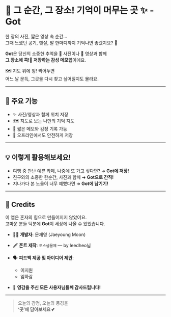 # 🌸 그 순간, 그 장소! 기억이 머무는 곳 ✨ - Got

한 장의 사진, 짧은 영상 속 순간…  
그때 느꼈던 공기, 햇살, 말 한마디까지 기억나면 좋겠지요? 🍃

**Got**은 당신의 소중한 추억을 📸 사진이나 🎥 영상과 함께  
**그 장소에 콕!📍 저장하는 감성 메모앱**이에요.

🗺 지도 위에 핑! 찍어두면  
어느 날 문득, 그곳을 다시 찾고 싶어질지도 몰라요.

---

## 📌 주요 기능

- ✨ 사진/영상과 함께 위치 저장
- 🗺 지도로 보는 나만의 기억 지도
- 📝 짧은 메모와 감정 기록 가능
- 📂 오프라인에서도 안전하게 저장

---

## 💡 이렇게 활용해보세요!

- 여행 중 만난 예쁜 카페, 나중에 또 가고 싶다면? ➜ **Got에 저장!**
- 친구와의 소중한 한순간, 사진과 함께 ➜ **Got으로 간직!**
- 지나가다 본 노을이 너무 예뻤다면 ➜ **Got에 남기기!**

---

## 🙏 Credits

이 앱은 혼자의 힘으로 만들어지지 않았어요.  
고마운 분들 덕분에 **Got**이 세상에 나올 수 있었습니다.

- 👩‍💻 **개발자**: 문재영 (Jaeyoung Moon)
- 🖋 **폰트 제작**: `도스샘물체` — by leedheo님
- 🗣 **피드백 제공 및 아이디어 제안**:
    - 이지원
    - 임하람

- 🌱 **영감을 주신 모든 사용자님들께 감사드립니다!**

---

> 오늘의 감정, 오늘의 풍경을  
> **‘곳’에 담아보세요 💕**